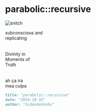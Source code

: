 # parabolic::recursive

![snitch](/images/snitch.png)

subconscious and<br/> 
replicating<br/>
<br/><br/>
Divinity in<br/>
Moments of<br/>
Truth<br/>
<br/><br/>
ah ça ira<br/>
mea culpa<br/>

```markdown
title: "parabolic::recursive"
date: "2024-10-16"
author: "hideodaikoku"
```